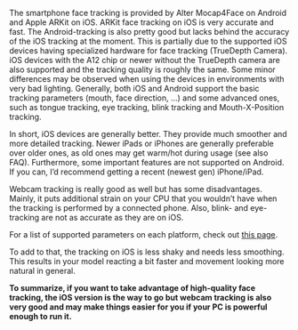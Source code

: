The smartphone face tracking is provided by Alter Mocap4Face on Android and Apple ARKit on iOS. ARKit face tracking on iOS is very accurate and fast. The Android-tracking is also pretty good but lacks behind the accuracy of the iOS tracking at the moment. This is partially due to the supported iOS devices having specialized hardware for face tracking (TrueDepth Camera). iOS devices with the A12 chip or newer without the TrueDepth camera are also supported and the tracking quality is roughly the same. Some minor differences may be observed when using the devices in environments with very bad lighting. Generally, both iOS and Android support the basic tracking parameters (mouth, face direction, ...) and some advanced ones, such as tongue tracking, eye tracking, blink tracking and Mouth-X-Position tracking.
 
In short, iOS devices are generally better. They provide much smoother and more detailed tracking. Newer iPads or iPhones are generally preferable over older ones, as old ones may get warm/hot during usage (see also FAQ). Furthermore, some important features are not supported on Android. If you can, I’d recommend getting a recent (newest gen) iPhone/iPad. 
 
Webcam tracking is really good as well but has some disadvantages. Mainly, it puts additional strain on your CPU that you wouldn’t have when the tracking is performed by a connected phone. Also, blink- and eye-tracking are not as accurate as they are on iOS. 

For a list of supported parameters on each platform, check out [this page](https://github.com/DenchiSoft/VTubeStudio/wiki/VTS-Model-Settings).

To add to that, the tracking on iOS is less shaky and needs less smoothing. This results in your model reacting a bit faster and movement looking more natural in general.

**To summarize, if you want to take advantage of high-quality face tracking, the iOS version is the way to go but webcam tracking is also very good and may make things easier for you if your PC is powerful enough to run it.**